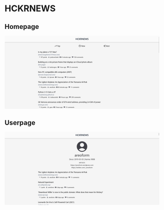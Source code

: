 # HCKRNEWS

## Homepage
![Homepage](screenshots/homepage.png "Homepage")

## Userpage
![Userpage](screenshots/userpage.png "Userpage")
